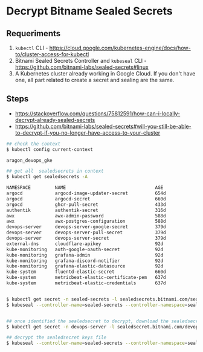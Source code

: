 # Decrypt Bitname Sealed Secrets

## Requeriments

1. `kubectl` CLI - https://cloud.google.com/kubernetes-engine/docs/how-to/cluster-access-for-kubectl
2. Bitnami Sealed Secrets Controller and `kubeseal` CLI - https://github.com/bitnami-labs/sealed-secrets#linux
3. A Kubernetes cluster already working in Google Cloud. If you don't have one, all part related to create a secret and sealing are the same.

## Steps

- https://stackoverflow.com/questions/75812591/how-can-i-locally-decrypt-already-sealed-secrets
- https://github.com/bitnami-labs/sealed-secrets#will-you-still-be-able-to-decrypt-if-you-no-longer-have-access-to-your-cluster

```sh
## check the context
$ kubectl config current-context

aragon_devops_gke

## get all  sealedsecrets in context
$ kubectl get sealedsecrets -A

NAMESPACE         NAME                                 AGE
argocd            argocd-image-updater-secret          654d
argocd            argocd-secret                        660d
argocd            ghcr-pull-secret                     433d
authentik         authentik-secret                     316d
awx               awx-admin-password                   588d
awx               awx-postgres-configuration           588d
devops-server     devops-server-google-secret          379d
devops-server     devops-server-pull-secret            379d
devops-server     devops-server-secret                 379d
external-dns      cloudflare-apikey                    92d
kube-monitoring   auth-google-oauth-secret             92d
kube-monitoring   grafana-admin                        92d
kube-monitoring   grafana-discord-notifier             92d
kube-monitoring   grafana-elastic-datasource           92d
kube-system       fluentd-elastic-secret               660d
kube-system       metricbeat-elastic-certificate-pem   637d
kube-system       metricbeat-elastic-credentials       637d


$ kubectl get secret -n sealed-secrets -l sealedsecrets.bitnami.com/sealed-secrets-key -o yaml > sealed-secrets-key.yaml
$ kubeseal --controller-name=sealed-secrets --controller-namespace=sealed-secrets < /tmp/sealed-secret.yaml --recovery-unseal --recovery-private-key sealed-secrets-key.yaml -o yaml


## once identified the sealedsecret to decrypt, download the sealedsecret keys
$ kubectl get secret -n devops-server -l sealedsecret.bitnami.com/devops-server-secret -o yaml > ss.yaml

## decrypt the sealedsecret keys file
$ kubeseal --controller-name=sealed-secrets --controller-namespace=sealed-secrets < ss-decrypted.yaml --recovery-unseal --recovery-private-key ss.yaml -o yaml

```

